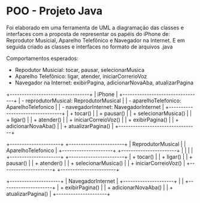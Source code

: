 
# POO - Projeto Java

Foi elaborado em uma ferramenta de UML a diagramação das classes e interfaces com a proposta de representar os papéis do iPhone de: Reprodutor Musicial, Aparelho Telefônico e Navegador na Internet. E em seguida criado as classes e interfaces no formato de arquivos .java

Comportamentos esperados:
* Repodutor Musicial: tocar, pausar, selecionarMusica
* Aparelho Telefônico: ligar, atender, iniciarCorrerioVoz
* Navegador na Internet: exibirPagina, adicionarNovaAba, atualizarPagina


+---------------------------------+
|           iPhone                |
+---------------------------------+
| - reprodutorMusical: ReprodutorMusical |
| - aparelhoTelefonico: AparelhoTelefonico |
| - navegadorInternet: NavegadorInternet |
+---------------------------------+
| + tocar()                      |
| + pausar()                     |
| + selecionarMusica()           |
| + ligar()                      |
| + atender()                    |
| + iniciarCorreioVoz()          |
| + exibirPagina()               |
| + adicionarNovaAba()           |
| + atualizarPagina()            |
+---------------------------------+

+---------------------+        +-----------------------+
|  ReprodutorMusical  |        | AparelhoTelefonico    |
+---------------------+        +-----------------------+
|                     |        |                       |
+---------------------+        +-----------------------+
| + tocar()            |        | + ligar()             |
| + pausar()           |        | + atender()           |
| + selecionarMusica() |        | + iniciarCorreioVoz() |
+---------------------+        +-----------------------+

+---------------------+
| NavegadorInternet    |
+---------------------+
|                     |
+---------------------+
| + exibirPagina()     |
| + adicionarNovaAba() |
| + atualizarPagina()  |
+---------------------+
